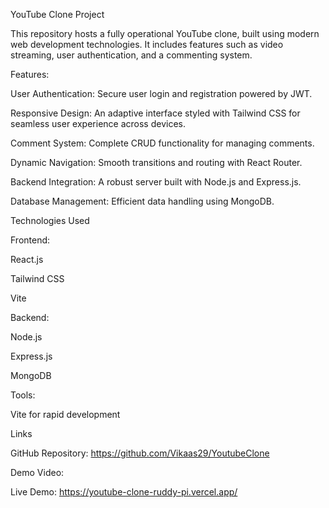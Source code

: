 YouTube Clone Project

This repository hosts a fully operational YouTube clone, built using modern web development technologies. It includes features such as video streaming, user authentication, and a commenting system.


Features:

User Authentication: Secure user login and registration powered by JWT.

Responsive Design: An adaptive interface styled with Tailwind CSS for seamless user experience across devices.

Comment System: Complete CRUD functionality for managing comments.

Dynamic Navigation: Smooth transitions and routing with React Router.

Backend Integration: A robust server built with Node.js and Express.js.

Database Management: Efficient data handling using MongoDB.



Technologies Used

Frontend:

React.js

Tailwind CSS

Vite


Backend:

Node.js

Express.js

MongoDB


Tools:


Vite for rapid development


Links


GitHub Repository: https://github.com/Vikaas29/YoutubeClone

Demo Video: 

Live Demo: https://youtube-clone-ruddy-pi.vercel.app/